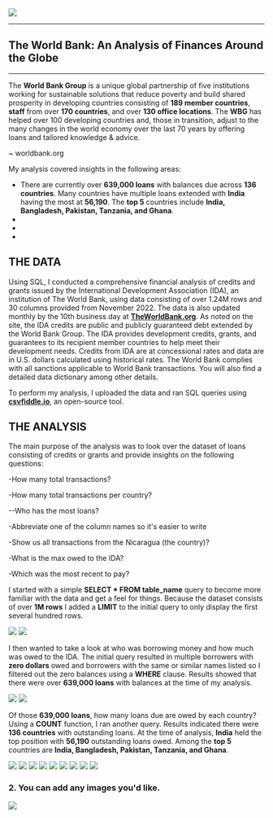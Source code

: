 <img src="images/worldbank_logo.png?raw=true"/>

---
## The World Bank: An Analysis of Finances Around the Globe
---


The **World Bank Group** is a unique global partnership of five institutions working for sustainable solutions that reduce poverty and build shared prosperity in developing countries consisting of **189 member countries**, **staff** from over **170 countries**, and over **130 office locations**. The **WBG** has helped over 100 developing countries and, those in transition, adjust to the many changes in the world economy over the last 70 years by offering loans and tailored knowledge & advice. 

~ worldbank.org


My analysis covered insights in the following areas:

- There are currently over **639,000 loans** with balances due across **136 countries**.  Many countries have multiple loans extended with **India** having the most at **56,190**. The **top 5** countries include **India, Bangladesh, Pakistan, Tanzania, and Ghana**.
- 
-
-

## THE DATA
Using SQL, I conducted a comprehensive financial analysis of credits and grants issued by the International Development Association (IDA), an institution of The World Bank, using data consisting of over 1.24M rows and 30 columns provided from November 2022.  The data is also updated monthly by the 10th business day at [**TheWorldBank.org**](https://finances.worldbank.org/Loans-and-Credits/IDA-Statement-Of-Credits-and-Grants-Historical-Dat/tdwh-3krx). As noted on the site, the IDA credits are public and publicly guaranteed debt extended by the World Bank Group. The IDA provides development credits, grants, and guarantees to its recipient member countries to help meet their development needs.  Credits from IDA are at concessional rates and data are in U.S. dollars calculated using historical rates. The World Bank complies with all sanctions applicable to World Bank transactions.  You will also find a detailed data dictionary among other details.

To perform my analysis, I uploaded the data and ran SQL queries using [**csvfiddle.io**](https://csvfiddle.io), an open-source tool.


## THE ANALYSIS

The main purpose of the analysis was to look over the dataset of loans consisting of credits or grants and provide insights on the following questions:


-How many total transactions? 

-How many total transactions per country?

--Who has the most loans? 

-Abbreviate one of the column names so it's easier to write 

-Show us all transactions from the Nicaragua (the country)?

-What is the max owed to the IDA?

-Which was the most recent to pay?





I started with a simple **SELECT * FROM table_name** query to become more familiar with the data and get a feel for things.  Because the dataset consists of over **1M rows** I added a **LIMIT** to the initial query to only display the first several hundred rows.

<img src="images/Code3.png?raw=true"/>
<img src="images/Code3Query.png?raw=true"/>

I then wanted to take a look at who was borrowing money and how much was owed to the IDA.  The initial query resulted in multiple borrowers with **zero dollars** owed and borrowers with the same or similar names listed so I filtered out the zero balances using a **WHERE** clause.  Results showed that there were over **639,000 loans** with balances at the time of my analysis.

<img src="images/Code2.png?raw=true"/>
<img src="images/Code2Query.png?raw=true"/>

Of those **639,000 loans**, how many loans due are owed by each country?  Using a **COUNT** function, I ran another query. Results indicated there were **136 countries** with outstanding loans.  At the time of analysis, **India** held the top position with **56,190** outstanding loans owed.  Among the **top 5** countries are **India, Bangladesh, Pakistan, Tanzania, and Ghana**.

<img src="images/Code1.png?raw=true"/>
<img src="images/Code1Query.png?raw=true"/>
<img src="images/Code2Query2.png?raw=true"/>

<img src="images/.png?raw=true"/>

<img src="images/.png?raw=true"/>

<img src="images/.png?raw=true"/>

<img src="images/.png?raw=true"/>

<img src="images/.png?raw=true"/>

<img src="images/.png?raw=true"/>




### 2. You can add any images you'd like. 

<img src="images/dummy_thumbnail.jpg?raw=true"/>
